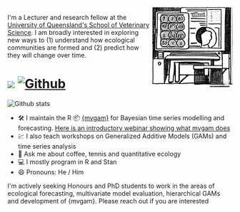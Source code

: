 <img align="right" src="comp_abstract.jpg" width="180"> 

I'm a Lecturer and research fellow at the [University of Queensland's School of Veterinary Science](https://researchers.uq.edu.au/researcher/15140). I am broadly interested in exploring new ways to (1) understand how ecological communities are formed and (2) predict how they will change over time.

 
# ![](https://visitor-badge.laobi.icu/badge?page_id=nicholasjclark.nicholasjclark&left_text=Visitors&left_color=grey&right_color=darkred) [![Github](https://img.shields.io/github/followers/nicholasjclark?label=Follow&style=social)](https://github.com/nicholasjclark)

![Github stats](https://github-readme-stats.vercel.app/api?username=nicholasjclark&show_icons=TRUE&theme=shadow_red)

 - 🛠️ I maintain the R 📦 [{mvgam}](https://nicholasjclark.github.io/mvgam/) for Bayesian time series modelling and forecasting. [Here is an introductory webinar showing what mvgam does](https://www.youtube.com/watch?v=RwllLjgPUmM&list=PLzFHNoUxkCvtIGABuakH_T5CLVZPedaXQ&index=3) 
 - :chart: I also teach workshops on Generalized Additive Models (GAMs) and time series analysis
- 💬 Ask me about coffee, tennis and quantitative ecology
 - :computer: I mostly program in R and Stan
- 😄 Pronouns: He / Him

I'm actively seeking Honours and PhD students to work in the areas of ecological forecasting, multivariate model evaluation, hierarchical GAMs and development of {mvgam}. Please reach out if you are interested

